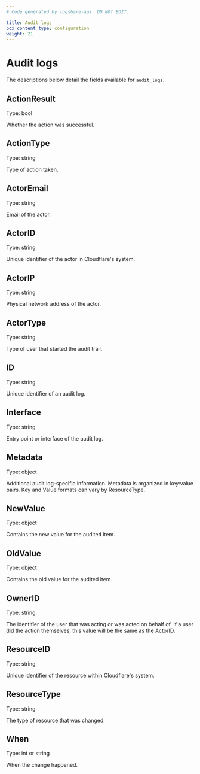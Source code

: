 ```yaml
---
# Code generated by logshare-api. DO NOT EDIT.

title: Audit logs
pcx_content_type: configuration
weight: 21
---
```


# Audit logs

The descriptions below detail the fields available for `audit_logs`.

## ActionResult

Type: bool

Whether the action was successful.

## ActionType

Type: string

Type of action taken.

## ActorEmail

Type: string

Email of the actor.

## ActorID

Type: string

Unique identifier of the actor in Cloudflare's system.

## ActorIP

Type: string

Physical network address of the actor.

## ActorType

Type: string

Type of user that started the audit trail.

## ID

Type: string

Unique identifier of an audit log.

## Interface

Type: string

Entry point or interface of the audit log.

## Metadata

Type: object

Additional audit log-specific information. Metadata is organized in key:value pairs. Key and Value formats can vary by ResourceType.

## NewValue

Type: object

Contains the new value for the audited item.

## OldValue

Type: object

Contains the old value for the audited item.

## OwnerID

Type: string

The identifier of the user that was acting or was acted on behalf of. If a user did the action themselves, this value will be the same as the ActorID.

## ResourceID

Type: string

Unique identifier of the resource within Cloudflare's system.

## ResourceType

Type: string

The type of resource that was changed.

## When

Type: int or string

When the change happened.
